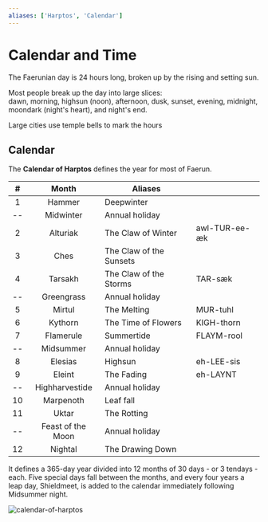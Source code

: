 ```yaml
---
aliases: ['Harptos', 'Calendar']
---
```

# Calendar and Time

The Faerunian day is 24 hours long, broken up by the rising and setting sun. 

Most people break up the day into large slices:  
dawn, morning, highsun (noon), afternoon, dusk, sunset, evening, midnight, moondark (night's heart), and night's end.

Large cities use temple bells to mark the hours

## Calendar

The **Calendar of Harptos** defines the year for most of Faerun. 

| #  | Month             | Aliases                 |  | 
|:--:|:-----------------:| ------------------------|--|
| 1  | Hammer            | Deepwinter              |  |
| -- | Midwinter         | Annual holiday          |  |
| 2  | Alturiak          | The Claw of Winter      | awl-TUR-ee-æk |
| 3  | Ches              | The Claw of the Sunsets |  |
| 4  | Tarsakh           | The Claw of the Storms  | TAR-sæk |
| -- | Greengrass        | Annual holiday          |  |
| 5  | Mirtul            | The Melting             | MUR-tuhl |
| 6  | Kythorn           | The Time of Flowers     | KIGH-thorn |
| 7  | Flamerule         | Summertide              | FLAYM-rool |
| -- | Midsummer         | Annual holiday          |  |
| 8  | Elesias           | Highsun                 | eh-LEE-sis |
| 9  | Eleint            | The Fading              | eh-LAYNT |
| -- | Highharvestide    | Annual holiday          |  |
| 10 | Marpenoth         | Leaf fall               |  |
| 11 | Uktar             | The Rotting             |  |
| -- | Feast of the Moon | Annual holiday          |  |
| 12 | Nightal           | The Drawing Down        |  |

It defines a 365-day year divided into 12 months of 30 days - or 3 tendays - each. Five special days fall between the months, and every four years a leap day, Shieldmeet, is added to the calendar immediately following Midsummer night.

![calendar-of-harptos](../../🗄-assets/attachments/calendar-of-harptos.jpg)